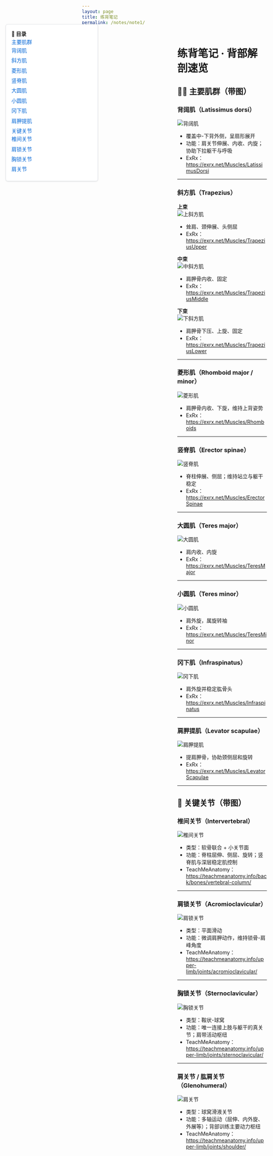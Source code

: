 ```yaml
---
layout: page
title: 练背笔记
permalink: /notes/note1/
---
```


<style>
/* 左侧目录统一风格 */
#side-toc {
    position: fixed;
    top: 120px;
    left: 20px;
    width: 220px;
    background: #ffffff;
    border: 1px solid #e1e4e8;
    border-radius: 6px;
    padding: 15px;
    font-size: 14px;
    line-height: 1.6;
    box-shadow: 0 1px 3px rgba(27,31,35,0.12);
    max-height: 70vh;
    overflow-y: auto;
}
#side-toc ul {
    list-style: none;
    padding-left: 0;
    margin: 0;
}
#side-toc ul li {
    margin-bottom: 5px;
}
#side-toc a {
    text-decoration: none;
    color: #0366d6;
}
#side-toc a:hover {
    text-decoration: underline;
}
/* 让内容整体保留居中，而不是挤到右边 */
#main {
    padding-left: 260px; /* 预留侧边栏宽度 */
}
</style>

<div id="side-toc">
<strong>📑 目录</strong>
<ul>
    <li><a href="#主要肌群带图">主要肌群</a>
        <ul>
            <li><a href="#背阔肌latissimus-dorsi">背阔肌</a></li>
            <li><a href="#斜方肌trapezius">斜方肌</a></li>
            <li><a href="#菱形肌rhomboid-major--minor">菱形肌</a></li>
            <li><a href="#竖脊肌erector-spinae">竖脊肌</a></li>
            <li><a href="#大圆肌teres-major">大圆肌</a></li>
            <li><a href="#小圆肌teres-minor">小圆肌</a></li>
            <li><a href="#冈下肌infraspinatus">冈下肌</a></li>
            <li><a href="#肩胛提肌levator-scapulae">肩胛提肌</a></li>
        </ul>
    </li>
    <li><a href="#关键关节带图">关键关节</a>
        <ul>
            <li><a href="#椎间关节intervertebral">椎间关节</a></li>
            <li><a href="#肩锁关节acromioclavicular">肩锁关节</a></li>
            <li><a href="#胸锁关节sternoclavicular">胸锁关节</a></li>
            <li><a href="#肩关节--肱肩关节glenohumeral">肩关节</a></li>
        </ul>
    </li>
</ul>
</div>

<div id="main">

# 练背笔记 · 背部解剖速览

## 🏋️‍♂️ 主要肌群（带图）

### 背阔肌（Latissimus dorsi）

![背阔肌](/assets/img/背阔肌.png)  
- 覆盖中-下背外侧，呈扇形展开  
- 功能：肩关节伸展、内收、内旋；协助下拉躯干与呼吸  
- ExRx：<https://exrx.net/Muscles/LatissimusDorsi>

---

### 斜方肌（Trapezius）

**上束**  
![上斜方肌](/assets/img/上斜方肌.png)  
- 耸肩、颈伸展、头侧屈  
- ExRx：<https://exrx.net/Muscles/TrapeziusUpper>

**中束**  
![中斜方肌](/assets/img/中斜方肌.png)  
- 肩胛骨内收、固定  
- ExRx：<https://exrx.net/Muscles/TrapeziusMiddle>

**下束**  
![下斜方肌](/assets/img/下斜方肌.png)  
- 肩胛骨下压、上旋、固定  
- ExRx：<https://exrx.net/Muscles/TrapeziusLower>

---

### 菱形肌（Rhomboid major / minor）

![菱形肌](/assets/img/菱形肌.png)  
- 肩胛骨内收、下旋，维持上背姿势  
- ExRx：<https://exrx.net/Muscles/Rhomboids>

---

### 竖脊肌（Erector spinae）

![竖脊肌](/assets/img/竖脊肌.png)  
- 脊柱伸展、侧屈；维持站立与躯干稳定  
- ExRx：<https://exrx.net/Muscles/ErectorSpinae>

---

### 大圆肌（Teres major）

![大圆肌](/assets/img/大圆肌.png)  
- 肩内收、内旋  
- ExRx：<https://exrx.net/Muscles/TeresMajor>

---

### 小圆肌（Teres minor）

![小圆肌](/assets/img/小圆肌.png)  
- 肩外旋，属旋转袖  
- ExRx：<https://exrx.net/Muscles/TeresMinor>

---

### 冈下肌（Infraspinatus）

![冈下肌](/assets/img/冈下肌.png)  
- 肩外旋并稳定肱骨头  
- ExRx：<https://exrx.net/Muscles/Infraspinatus>

---

### 肩胛提肌（Levator scapulae）

![肩胛提肌](/assets/img/肩胛提肌.png)  
- 提肩胛骨，协助颈侧屈和旋转  
- ExRx：<https://exrx.net/Muscles/LevatorScapulae>

---

## 🦴 关键关节（带图）

### 椎间关节（Intervertebral）

![椎间关节](https://teachmeanatomy.info/wp-content/uploads/Overview-of-the-Different-Parts-of-the-Vertebral-Column-1-600x543.jpg.webp)  
- 类型：软骨联合 + 小关节面  
- 功能：脊柱屈伸、侧屈、旋转；竖脊肌与深层稳定肌控制  
- TeachMeAnatomy：<https://teachmeanatomy.info/back/bones/vertebral-column/>

---

### 肩锁关节（Acromioclavicular）

![肩锁关节](https://teachmeanatomy.info/wp-content/uploads/Articulating-Surfaces-of-the-Acromioclavicular-Joint.jpg.webp)  
- 类型：平面滑动  
- 功能：微调肩胛动作，维持锁骨-肩峰角度  
- TeachMeAnatomy：<https://teachmeanatomy.info/upper-limb/joints/acromioclavicular/>

---

### 胸锁关节（Sternoclavicular）

![胸锁关节](https://teachmeanatomy.info/wp-content/uploads/Articulating-Surfaces-of-the-Sternoclavicular-Joint-600x248.jpg.webp)  
- 类型：鞍状-球窝  
- 功能：唯一连接上肢与躯干的真关节；肩带活动枢纽  
- TeachMeAnatomy：<https://teachmeanatomy.info/upper-limb/joints/sternoclavicular/>

---

### 肩关节 / 肱肩关节（Glenohumeral）

![肩关节](https://teachmeanatomy.info/wp-content/uploads/Articulating-Surfaces-of-the-Shoulder-Joint-600x481.jpg.webp)  
- 类型：球窝滑液关节  
- 功能：多轴运动（屈伸、内外旋、外展等）；背部训练主要动力枢纽  
- TeachMeAnatomy：<https://teachmeanatomy.info/upper-limb/joints/shoulder/>
